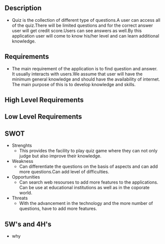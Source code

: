 ## Description
* Quiz  is the collection of different type of questions.A user can access all of the quiz.There will be  limited questions and for the correct answer user will get credit score.Users can see answers as well.By this application user will come to know his/her level and can learn additional knowledge. 

## Requirements
* The main requirement of the application is to find question and answer. It usually interacts with users.We assume that user will have the minimum general knowledge and should have the availability of internet. The main purpose of this is to develop knowledge and skills.

## High Level Requirements 


## Low Level Requirements


## SWOT
* Strenghts
    * This provides the facility to play quiz game where they can not only judge but also improve their knowledge. 
* Weakness
    * Can differentiate the questions on the basis of aspects and can add more questions.Can add level of difficulties.
* Opportunities
    * Can search web resourses to add more features to the applications. Can be use at educational institutions as well as in the coporate world.
* Threats
    * With the advancement in the technology and the more number of questions, have to add more features.

## 5W's and 4H's
* why
